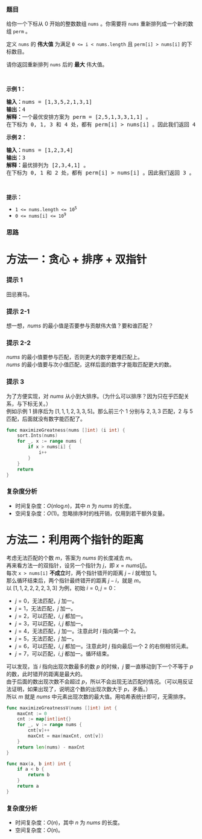 ### 题目  

<p>给你一个下标从 0 开始的整数数组 <code>nums</code> 。你需要将 <code>nums</code> 重新排列成一个新的数组 <code>perm</code> 。</p>

<p>定义 <code>nums</code> 的 <strong>伟大值</strong> 为满足 <code>0 &lt;= i &lt; nums.length</code> 且 <code>perm[i] &gt; nums[i]</code> 的下标数目。</p>

<p>请你返回重新排列 <code>nums</code> 后的 <strong>最大</strong> 伟大值。</p>

<p> </p>

<p><strong>示例 1：</strong></p>

<pre><b>输入：</b>nums = [1,3,5,2,1,3,1]
<b>输出：</b>4
<b>解释：</b>一个最优安排方案为 perm = [2,5,1,3,3,1,1] 。
在下标为 0, 1, 3 和 4 处，都有 perm[i] &gt; nums[i] 。因此我们返回 4 。</pre>

<p><strong>示例 2：</strong></p>

<pre><b>输入：</b>nums = [1,2,3,4]
<b>输出：</b>3
<b>解释：</b>最优排列为 [2,3,4,1] 。
在下标为 0, 1 和 2 处，都有 perm[i] &gt; nums[i] 。因此我们返回 3 。
</pre>

<p> </p>

<p><strong>提示：</strong></p>

<ul>
	<li><code>1 &lt;= nums.length &lt;= 10<sup>5</sup></code></li>
	<li><code>0 &lt;= nums[i] &lt;= 10<sup>9</sup></code></li>
</ul>
 
### 思路  

# 方法一：贪心 + 排序 + 双指针

### 提示 1

田忌赛马。

### 提示 2-1

想一想，$\textit{nums}$ 的最小值是否要参与贡献伟大值？要和谁匹配？

### 提示 2-2

$\textit{nums}$ 的最小值要参与匹配，否则更大的数字更难匹配上。  
$\textit{nums}$ 的最小值要与次小值匹配，这样后面的数字才能取匹配更大的数。

### 提示 3

为了方便实现，对 $\textit{nums}$ 从小到大排序。（为什么可以排序？因为只在乎匹配关系，与下标无关。）  
例如示例 1 排序后为 $[1,1,1,2,3,3,5]$。那么前三个 $1$ 分别与 $2,3,3$ 匹配，$2$ 与 $5$ 匹配，后面就没有数字能匹配了。

```go 
func maximizeGreatness(nums []int) (i int) {
	sort.Ints(nums)
	for _, x := range nums {
		if x > nums[i] {
			i++
		}
	}
	return
}
```

### 复杂度分析  

- 时间复杂度：$O(n\log n)$，其中 $n$ 为 $\textit{nums}$ 的长度。
- 空间复杂度：$O(1)$。忽略排序时的栈开销，仅用到若干额外变量。

# 方法二：利用两个指针的距离

考虑无法匹配的个数 $m$，答案为 $\textit{nums}$ 的长度减去 $m$。  
再来看方法一的双指针，设另一个指针为 $j$，即 $x=\textit{nums}[j]$。  
每次 `x > nums[i]` **不成立**时，两个指针错开的距离 $j-i$ 就增加 $1$。  
那么循环结束后，两个指针最终错开的距离 $j-i$，就是 $m$。  
以 $[1,1,2,2,2,2,3,3]$ 为例，初始 $i=0,j=0$：  
- $j=0$，无法匹配，$j$ 加一。
- $j=1$，无法匹配，$j$ 加一。
- $j=2$，可以匹配，$i,j$ 都加一。
- $j=3$，可以匹配，$i,j$ 都加一。
- $j=4$，无法匹配，$j$ 加一。注意此时 $i$ 指向第一个 $2$。
- $j=5$，无法匹配，$j$ 加一。
- $j=6$，可以匹配，$i,j$ 都加一。注意此时 $j$ 指向最后一个 $2$ 的右侧相邻元素。
- $j=7$，可以匹配，$i,j$ 都加一。循环结束。  

可以发现，当 $i$ 指向出现次数最多的数 $p$ 的时候，$j$ 要一直移动到下一个不等于 $p$ 的数，此时错开的距离是最大的。  
由于后面的数出现次数不会超过 $p$，所以不会出现无法匹配的情况。（可以用反证法证明，如果出现了，说明这个数的出现次数大于 $p$，矛盾。）  
所以 $m$ 就是 $\textit{nums}$ 中元素出现次数的最大值。用哈希表统计即可，无需排序。

```go 
func maximizeGreatnessV(nums []int) int {
	maxCnt := 0
	cnt := map[int]int{}
	for _, v := range nums {
		cnt[v]++
		maxCnt = max(maxCnt, cnt[v])
	}
	return len(nums) - maxCnt
}

func max(a, b int) int {
	if a < b {
		return b
	}
	return a
}
```

### 复杂度分析

- 时间复杂度：$O(n)$，其中 $n$ 为 $\textit{nums}$ 的长度。
- 空间复杂度：$O(n)$。